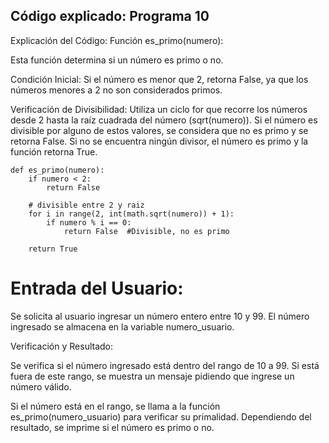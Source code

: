 ## Código explicado: Programa 10


Explicación del Código:
Función es_primo(numero):

Esta función determina si un número es primo o no.

Condición Inicial: Si el número es menor que 2, retorna False, ya que los números menores a 2 no son considerados primos.


Verificación de Divisibilidad: Utiliza un ciclo for que recorre los números desde 2 hasta la raíz cuadrada del número (sqrt(numero)). Si el número 
es divisible por alguno de estos valores, se considera que no es primo y se retorna False. Si no se encuentra ningún divisor, el número es primo y la función retorna True.

```
def es_primo(numero):
    if numero < 2:
        return False
    
    # divisible entre 2 y raiz
    for i in range(2, int(math.sqrt(numero)) + 1):
        if numero % i == 0:
            return False  #Divisible, no es primo
    
    return True 

```
# Entrada del Usuario:

Se solicita al usuario ingresar un número entero entre 10 y 99. El número ingresado se almacena en la variable numero_usuario.


Verificación y Resultado:



Se verifica si el número ingresado está dentro del rango de 10 a 99. Si está fuera de este rango, se muestra un mensaje pidiendo que ingrese un número válido.


Si el número está en el rango, se llama a la función es_primo(numero_usuario) para verificar su primalidad. Dependiendo del resultado, se imprime si el número es primo o no.

